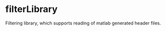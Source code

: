 filterLibrary
=============

Filtering library, which supports reading of matlab generated header files.
